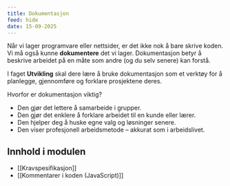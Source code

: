 ```yaml
---
title: Dokumentasjon
feed: hide
date: 15-09-2025
---
```


Når vi lager programvare eller nettsider, er det ikke nok å bare skrive koden. Vi må også kunne **dokumentere** det vi lager. Dokumentasjon betyr å beskrive arbeidet på en måte som andre (og du selv senere) kan forstå.

I faget **Utvikling** skal dere lære å bruke dokumentasjon som et verktøy for å planlegge, gjennomføre og forklare prosjektene deres.


Hvorfor er dokumentasjon viktig?

- Den gjør det lettere å samarbeide i grupper.
- Den gjør det enklere å forklare arbeidet til en kunde eller lærer.
- Den hjelper deg å huske egne valg og løsninger senere.
- Den viser profesjonell arbeidsmetode – akkurat som i arbeidslivet.

## Innhold i modulen
* [[Kravspesifikasjon]]
* [[Kommentarer i koden (JavaScript)]]
